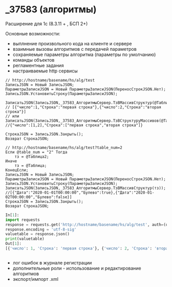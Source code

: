 # _37583 (алгоритмы)

Расширение для 1с (8.3.11 + , БСП 2+) 

Основные возможности:

* выплнение произвольного кода на клиенте и сервере
* взаимные вызовы алгоритмов с передачей параметров
* сохраняемые параметры алгоритма (параметры по умолчанию)
* команды объектов
* регламентные задания
* настраиваемые http сервисы

```1c-enterprise
// http://hostname/basename/hs/alg/test
ЗаписьJSON = Новый ЗаписьJSON; 
ПараметрыЗаписиJSON = Новый ПараметрыЗаписиJSON(ПереносСтрокJSON.Нет); 
ЗаписьJSON.УстановитьСтроку(ПараметрыЗаписиJSON); 

ЗаписатьJSON(ЗаписьJSON,_37583_АлгоритмыСервер.ТзВМассивСтруктур(@Таблица));
// [{"число":1,"Строка":"первая строка"},{"число":2,"Строка":"вторая строка"}]
// или
ЗаписатьJSON(ЗаписьJSON,_37583_АлгоритмыСервер.ТзВСтруктуруМассивов(@Таблица)); 
//{"число":[1,2],"Строка":["первая строка","вторая строка"]}

СтрокаJSON = ЗаписьJSON.Закрыть(); 
Возврат СтрокаJSON; 

// http://hostname/basename/hs/alg/test?table_num=2
Если @table_num = "2" Тогда 
	тз = @Таблица2; 
Иначе 
	тз = @Таблица; 
КонецЕсли; 
ЗаписьJSON = Новый ЗаписьJSON; 
ПараметрыЗаписиJSON = Новый ПараметрыЗаписиJSON(ПереносСтрокJSON.Нет); 
ЗаписьJSON.УстановитьСтроку(ПараметрыЗаписиJSON); 
ЗаписатьJSON(ЗаписьJSON,_37583_АлгоритмыСервер.ТзВМассивСтруктур(тз)); 
//[{"Дата":"2020-01-01T00:00:00","Булево":true},{"Дата":"2020-01-02T00:00:00","Булево":false}]
СтрокаJSON = ЗаписьJSON.Закрыть(); 
Возврат СтрокаJSON; 
```

```python
In[1]: 
import requests   
response = requests.get('http://hostname/basename/hs/alg/test', auth=(username, password))
response.encoding = 'utf-8-sig'
valuetable = response.json()
print(valuetable)
Out[1]:
[{'число': 1, 'Строка': 'первая строка'}, {'число': 2, 'Строка': 'вторая строка'}]



```
* лог ошибок в  журнале регистрации
* дополнительные роли - использование и редактирование алгоритмов
* экспорт/импорт .xml
